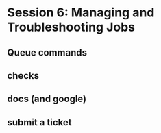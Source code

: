 # Session 6: Managing and Troubleshooting Jobs

## Queue commands

## checks

## docs (and google)

## submit a ticket